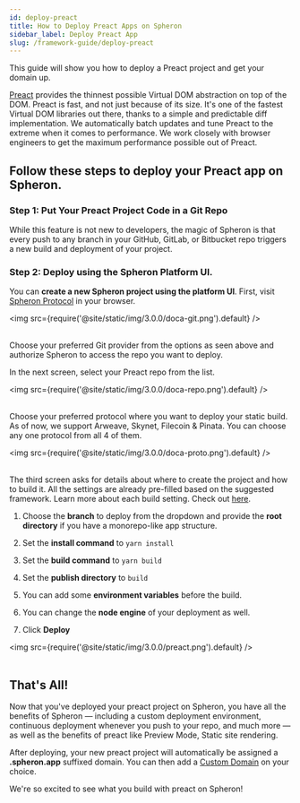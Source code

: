 ```yaml
---
id: deploy-preact
title: How to Deploy Preact Apps on Spheron
sidebar_label: Deploy Preact App
slug: /framework-guide/deploy-preact
---
```


This guide will show you how to deploy a Preact project and get your domain up.

[Preact](https://preactjs.com/) provides the thinnest possible Virtual DOM abstraction on top of the DOM. Preact is fast, and not just because of its size. It's one of the fastest Virtual DOM libraries out there, thanks to a simple and predictable diff implementation. We automatically batch updates and tune Preact to the extreme when it comes to performance. We work closely with browser engineers to get the maximum performance possible out of Preact.

## Follow these steps to deploy your Preact app on Spheron.

### Step 1: Put Your Preact Project Code in a Git Repo

While this feature is not new to developers, the magic of Spheron is that every push to any branch in your GitHub, GitLab, or Bitbucket repo triggers a new build and deployment of your project.

### Step 2: Deploy using the Spheron Platform UI.

You can **create a new Spheron project using the platform UI**. First, visit [Spheron Protocol](https://app.spheron.network/) in your browser.

<img src={require('@site/static/img/3.0.0/doca-git.png').default} /> <br/><br/>

Choose your preferred Git provider from the options as seen above and authorize Spheron to access the repo you want to deploy.

In the next screen, select your Preact repo from the list.

<img src={require('@site/static/img/3.0.0/doca-repo.png').default} /> <br/><br/>

Choose your preferred protocol where you want to deploy your static build. As of now, we support Arweave, Skynet, Filecoin & Pinata. You can choose any one protocol from all 4 of them.

<img src={require('@site/static/img/3.0.0/doca-proto.png').default} /> <br/><br/>

The third screen asks for details about where to create the project and how to build it. All the settings are already pre-filled based on the suggested framework. Learn more about each build setting. Check out [here](https://docs.spheron.network/deployments/get-started#configuring-the-deployment).

1. Choose the **branch** to deploy from the dropdown and provide the **root directory** if you have a monorepo-like app structure.

1. Set the **install command** to `yarn install`

1. Set the **build command** to `yarn build`

1. Set the **publish directory** to `build`

1. You can add some **environment variables** before the build.

1. You can change the **node engine** of your deployment as well.

1. Click **Deploy**

<img src={require('@site/static/img/3.0.0/preact.png').default} /> <br/><br/>

## That's All!

Now that you've deployed your preact project on Spheron, you have all the benefits of Spheron — including a custom deployment environment, continuous deployment whenever you push to your repo, and much more — as well as the benefits of preact like Preview Mode, Static site rendering.

After deploying, your new preact project will automatically be assigned a **.spheron.app** suffixed domain. You can then add a [Custom Domain](https://docs.spheron.network/domain-and-https/centralized-domain/attach-domain) on your choice.

We're so excited to see what you build with preact on Spheron!
